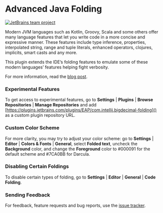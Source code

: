 # Advanced Java Folding

[![JetBrains team project](http://jb.gg/badges/team.svg)](https://confluence.jetbrains.com/display/ALL/JetBrains+on+GitHub)

Modern JVM languages such as Kotlin, Groovy, Scala and some others offer many language features that let you
write code in a more concise and expressive manner. These features include type inference, properties,
interpolated string, range and tuple literals, enhanced operators, clojures, implicits, smart casts and any more.

This plugin extends the IDE’s folding features to emulate some of these modern languages’ features helping
fight verbosity.
      
For more information, read the [blog post](https://medium.com/@andrey_cheptsov/making-java-code-easier-to-read-without-changing-it-adeebd5c36de).

### Experimental Features

To get access to experimental features, go to **Settings** |
**Plugins** | **Browse Repositories** | **Manage Repositories** and
add [https://plugins.jetbrains.com/plugins/EAP/com.intellij.bigdecimal-folding]()</a>
as a custom plugin repository URL.</p>

### Custom Color Scheme

For more clarity, you may try to adjust your color scheme: go to **Settings** | **Editor** |
**Colors &amp; Fonts** | **General**, select **Folded text**, uncheck the **Background** color, and change the
**Foreground** color to #000091 for the default scheme and #7CA0BB for Darcula.

### Disabling Certain Foldings

To disable certain types of folding, go to **Settings** | **Editor** |
**General** | **Code Folding**.

### Sending Feedback 

For feedback, feature requests and bug reports, use the [issue tracker](https://github.com/cheptsov/AdvancedExpressionFolding/issues).